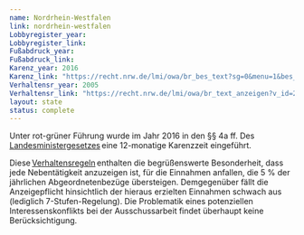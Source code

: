 ```yaml
---
name: Nordrhein-Westfalen
link: nordrhein-westfalen
Lobbyregister_year:
Lobbyregister_link: 
Fußabdruck_year:
Fußabdruck_link: 
Karenz_year: 2016
Karenz_link: "https://recht.nrw.de/lmi/owa/br_bes_text?sg=0&menu=1&bes_id=4630&aufgehoben=N&anw_nr=2"
Verhaltensr_year: 2005
Verhaltensr_link: "https://recht.nrw.de/lmi/owa/br_text_anzeigen?v_id=2220040121112841302"
layout: state
status: complete
---
```


Unter rot-grüner Führung wurde im Jahr 2016 in den §§ 4a ff. Des [Landesministergesetzes](https://recht.nrw.de/lmi/owa/br_bes_text?sg=0&menu=1&bes_id=4630&aufgehoben=N&anw_nr=2) eine 12-monatige Karenzzeit eingeführt. 

Diese [Verhaltensregeln](https://recht.nrw.de/lmi/owa/br_text_anzeigen?v_id=2220040121112841302) enthalten die begrüßenswerte Besonderheit, dass jede Nebentätigkeit anzuzeigen ist, für die Einnahmen anfallen, die 5 % der jährlichen Abgeordnetenbezüge übersteigen. Demgegenüber fällt die Anzeigepflicht hinsichtlich der hieraus erzielten Einnahmen schwach aus (lediglich 7-Stufen-Regelung). Die Problematik eines potenziellen Interessenskonflikts bei der Ausschussarbeit findet überhaupt keine Berücksichtigung. 
